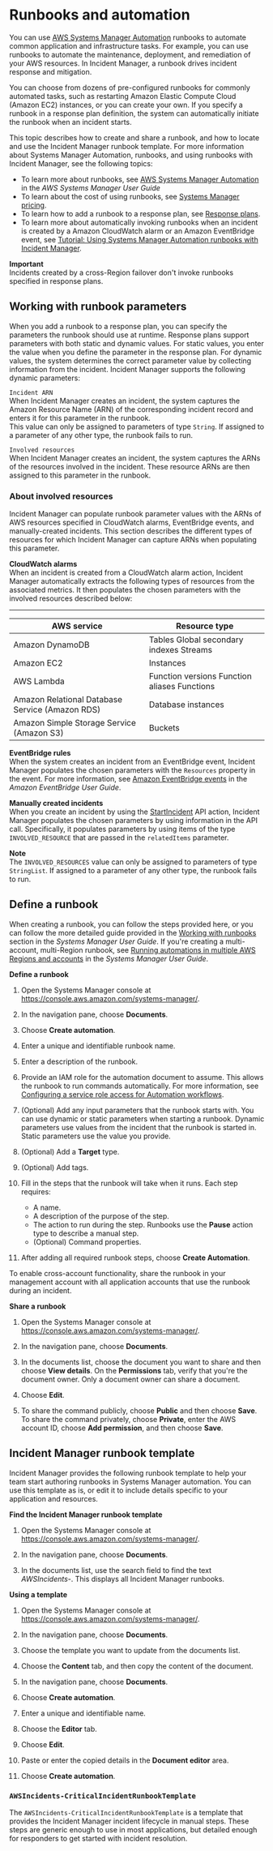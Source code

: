 # Runbooks and automation<a name="runbooks"></a>

You can use [AWS Systems Manager Automation](https://docs.aws.amazon.com/systems-manager/latest/userguide/systems-manager-automation.html) runbooks to automate common application and infrastructure tasks\. For example, you can use runbooks to automate the maintenance, deployment, and remediation of your AWS resources\. In Incident Manager, a runbook drives incident response and mitigation\.

You can choose from dozens of pre\-configured runbooks for commonly automated tasks, such as restarting Amazon Elastic Compute Cloud \(Amazon EC2\) instances, or you can create your own\. If you specify a runbook in a response plan definition, the system can automatically initiate the runbook when an incident starts\.

This topic describes how to create and share a runbook, and how to locate and use the Incident Manager runbook template\. For more information about Systems Manager Automation, runbooks, and using runbooks with Incident Manager, see the following topics:
+ To learn more about runbooks, see [AWS Systems Manager Automation](https://docs.aws.amazon.com/systems-manager/latest/userguide/systems-manager-automation.html) in the *AWS Systems Manager User Guide*
+ To learn about the cost of using runbooks, see [Systems Manager pricing](http://aws.amazon.com/systems-manager/pricing/)\.
+ To learn how to add a runbook to a response plan, see [Response plans](response-plans.md)\.
+ To learn more about automatically invoking runbooks when an incident is created by a Amazon CloudWatch alarm or an Amazon EventBridge event, see [Tutorial: Using Systems Manager Automation runbooks with Incident Manager](https://docs.aws.amazon.com/incident-manager/latest/userguide/tutorials-runbooks.html)\.

**Important**  
Incidents created by a cross\-Region failover don't invoke runbooks specified in response plans\.

## Working with runbook parameters<a name="runbooks-parameters"></a>

When you add a runbook to a response plan, you can specify the parameters the runbook should use at runtime\. Response plans support parameters with both static and dynamic values\. For static values, you enter the value when you define the parameter in the response plan\. For dynamic values, the system determines the correct parameter value by collecting information from the incident\. Incident Manager supports the following dynamic parameters:

`Incident ARN`  
When Incident Manager creates an incident, the system captures the Amazon Resource Name \(ARN\) of the corresponding incident record and enters it for this parameter in the runbook\.  
This value can only be assigned to parameters of type `String`\. If assigned to a parameter of any other type, the runbook fails to run\.

`Involved resources`  
When Incident Manager creates an incident, the system captures the ARNs of the resources involved in the incident\. These resource ARNs are then assigned to this parameter in the runbook\.



### About involved resources<a name="runbooks-parameters-involved-resources"></a>

Incident Manager can populate runbook parameter values with the ARNs of AWS resources specified in CloudWatch alarms, EventBridge events, and manually\-created incidents\. This section describes the different types of resources for which Incident Manager can capture ARNs when populating this parameter\.

**CloudWatch alarms**  
When an incident is created from a CloudWatch alarm action, Incident Manager automatically extracts the following types of resources from the associated metrics\. It then populates the chosen parameters with the involved resources described below:


****  

| AWS service | Resource type | 
| --- | --- | 
|  Amazon DynamoDB  |  Tables Global secondary indexes Streams  | 
|  Amazon EC2  |  Instances  | 
|  AWS Lambda  |  Function versions Function aliases Functions  | 
|  Amazon Relational Database Service \(Amazon RDS\)  |  Database instances  | 
|  Amazon Simple Storage Service \(Amazon S3\)  |  Buckets  | 

**EventBridge rules**  
When the system creates an incident from an EventBridge event, Incident Manager populates the chosen parameters with the `Resources` property in the event\. For more information, see [Amazon EventBridge events](https://docs.aws.amazon.com/eventbridge/latest/userguide/eb-events.html) in the *Amazon EventBridge User Guide*\. 

**Manually created incidents**  
When you create an incident by using the [StartIncident](https://docs.aws.amazon.com/incident-manager/latest/APIReference/API_StartIncident.html) API action, Incident Manager populates the chosen parameters by using information in the API call\. Specifically, it populates parameters by using items of the type `INVOLVED_RESOURCE` that are passed in the `relatedItems` parameter\.

**Note**  
The `INVOLVED_RESOURCES` value can only be assigned to parameters of type `StringList`\. If assigned to a parameter of any other type, the runbook fails to run\.

## Define a runbook<a name="runbook-create"></a>

When creating a runbook, you can follow the steps provided here, or you can follow the more detailed guide provided in the [Working with runbooks](https://docs.aws.amazon.com/systems-manager/latest/userguide/automation-documents.html) section in the *Systems Manager User Guide*\. If you're creating a multi\-account, multi\-Region runbook, see [Running automations in multiple AWS Regions and accounts](https://docs.aws.amazon.com/systems-manager/latest/userguide/systems-manager-automation-multiple-accounts-and-regions.html) in the *Systems Manager User Guide*\. 

**Define a runbook**

1. Open the Systems Manager console at [https://console\.aws\.amazon\.com/systems\-manager/](https://console.aws.amazon.com/systems-manager/)\. 

1. In the navigation pane, choose **Documents**\.

1. Choose **Create automation**\.

1. Enter a unique and identifiable runbook name\.

1. Enter a description of the runbook\.

1. Provide an IAM role for the automation document to assume\. This allows the runbook to run commands automatically\. For more information, see [Configuring a service role access for Automation workflows](https://docs.aws.amazon.com/systems-manager/latest/userguide/automation-setup.html#automation-setup-configure-role)\.

1. \(Optional\) Add any input parameters that the runbook starts with\. You can use dynamic or static parameters when starting a runbook\. Dynamic parameters use values from the incident that the runbook is started in\. Static parameters use the value you provide\.

1. \(Optional\) Add a **Target** type\.

1. \(Optional\) Add tags\.

1. Fill in the steps that the runbook will take when it runs\. Each step requires:
   + A name\.
   + A description of the purpose of the step\.
   + The action to run during the step\. Runbooks use the **Pause** action type to describe a manual step\.
   + \(Optional\) Command properties\.

1. After adding all required runbook steps, choose **Create Automation**\.

To enable cross\-account functionality, share the runbook in your management account with all application accounts that use the runbook during an incident\. 

**Share a runbook**

1. Open the Systems Manager console at [https://console\.aws\.amazon\.com/systems\-manager/](https://console.aws.amazon.com/systems-manager/)\.

1. In the navigation pane, choose **Documents**\.

1. In the documents list, choose the document you want to share and then choose **View details**\. On the **Permissions** tab, verify that you're the document owner\. Only a document owner can share a document\.

1. Choose **Edit**\.

1. To share the command publicly, choose **Public** and then choose **Save**\. To share the command privately, choose **Private**, enter the AWS account ID, choose **Add permission**, and then choose **Save**\. 

## Incident Manager runbook template<a name="runbooks-template"></a>

Incident Manager provides the following runbook template to help your team start authoring runbooks in Systems Manager automation\. You can use this template as is, or edit it to include details specific to your application and resources\. 

**Find the Incident Manager runbook template**

1. Open the Systems Manager console at [https://console\.aws\.amazon\.com/systems\-manager/](https://console.aws.amazon.com/systems-manager/)\.

1. In the navigation pane, choose **Documents**\.

1. In the documents list, use the search field to find the text *AWSIncidents\-*\. This displays all Incident Manager runbooks\.

**Using a template**

1. Open the Systems Manager console at [https://console\.aws\.amazon\.com/systems\-manager/](https://console.aws.amazon.com/systems-manager/)\.

1. In the navigation pane, choose **Documents**\.

1. Choose the template you want to update from the documents list\.

1. Choose the **Content** tab, and then copy the content of the document\.

1. In the navigation pane, choose **Documents**\.

1. Choose **Create automation**\.

1. Enter a unique and identifiable name\.

1. Choose the **Editor** tab\. 

1. Choose **Edit**\.

1. Paste or enter the copied details in the **Document editor** area\. 

1. Choose **Create automation**\.

### `AWSIncidents-CriticalIncidentRunbookTemplate`<a name="runbooks-template-critical"></a>

The `AWSIncidents-CriticalIncidentRunbookTemplate` is a template that provides the Incident Manager incident lifecycle in manual steps\. These steps are generic enough to use in most applications, but detailed enough for responders to get started with incident resolution\. 